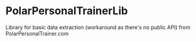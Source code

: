 PolarPersonalTrainerLib
=======================

Library for basic data extraction (workaround as there's no public API) from PolarPersonalTrainer.com